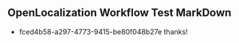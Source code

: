 ## OpenLocalization Workflow Test MarkDown
* fced4b58-a297-4773-9415-be80f048b27e thanks!

<!--HONumber=Aug16_HO5-->


